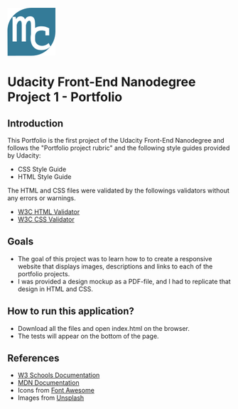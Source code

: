 
![Favicon](./img/favicon.png) 
# Udacity Front-End Nanodegree Project 1 - Portfolio

## Introduction

This Portfolio is the first project of the Udacity Front-End Nanodegree and follows the "Portfolio project rubric" and the following style guides provided by Udacity:
- CSS Style Guide
- HTML Style Guide

The HTML and CSS files were validated by the followings validators  without any errors or warnings.
- [W3C HTML Validator](https://jigsaw.w3.org/css-validator/)
- [W3C CSS Validator](https://validator.w3.org/)

## Goals

- The goal of this project was to learn how to to create a responsive website that displays images, descriptions and links to each of the portfolio projects.
- I was provided a design mockup as a PDF-file, and I had to replicate that design in HTML and CSS. 

## How to run this application?

- Download all the files and open index.html on the browser.
- The tests will appear on the bottom of the page.

## References

- [W3 Schools Documentation](https://www.w3schools.com/)
- [MDN Documentation](https://developer.mozilla.org)
- Icons from [Font Awesome](https://fontawesome.com)
- Images from [Unsplash](https://unsplash.com/)
